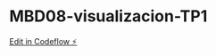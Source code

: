 # MBD08-visualizacion-TP1

[Edit in Codeflow ⚡️](https://stackblitz.com/~/github.com/amaiaRuvi/MBD08-visualizacion-TP1)